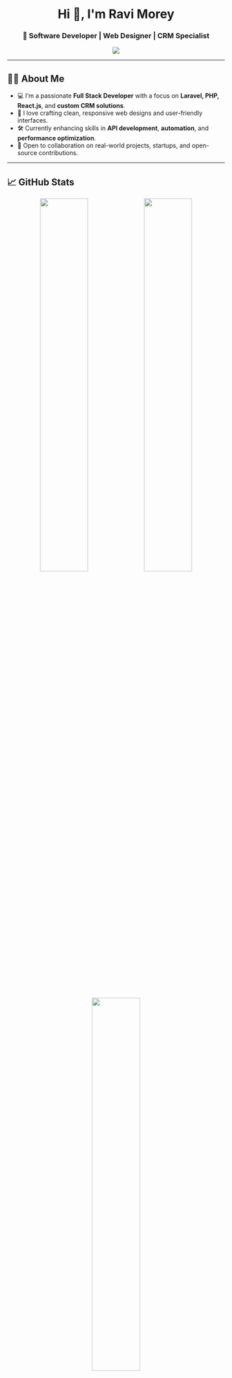 <!--- - 👋 Hi, I’m @Ravi-Morey
- 👀 I’m interested in ...
- 🌱 I’m currently learning ...
- 💞️ I’m looking to collaborate on ...
- 📫 How to reach me ...
--->
<!---
Ravi-Morey/Ravi-Morey is a ✨ special ✨ repository because its `README.md` (this file) appears on your GitHub profile.
You can click the Preview link to take a look at your changes.
--->
<h1 align="center">Hi 👋, I'm Ravi Morey</h1>
<h3 align="center">🚀 Software Developer | Web Designer | CRM Specialist</h3>

<p align="center">
  <img src="https://readme-typing-svg.herokuapp.com?color=1ED760&lines=Full+Stack+Developer;Web+Design+Enthusiast;CRM+System+Architect;Always+Learning+New+Tech" />
</p>

---

## 🧑‍💻 About Me

- 💻 I’m a passionate **Full Stack Developer** with a focus on **Laravel, PHP, React.js**, and **custom CRM solutions**.  
- 🎨 I love crafting clean, responsive web designs and user-friendly interfaces.  
- 🛠️ Currently enhancing skills in **API development**, **automation**, and **performance optimization**.  
- 🤝 Open to collaboration on real-world projects, startups, and open-source contributions.

---

## 📈 GitHub Stats

<p align="center">
  <img src="https://github-readme-stats.vercel.app/api?username=Ravi-Morey&show_icons=true&theme=radical" width="47%" />
  <img src="https://github-readme-streak-stats.herokuapp.com/?user=Ravi-Morey&theme=radical" width="47%" />
</p>

<p align="center">
  <img src="https://github-readme-stats.vercel.app/api/top-langs/?username=Ravi-Morey&layout=compact&theme=radical" width="47%" />
</p>

---

## 🚀 Contribution Activity

![Contribution Graph](https://github-readme-activity-graph.cyclic.app/graph?username=Ravi-Morey&theme=github-compact&area=true)

---

## 🛠️ Languages & Tools

<p>
  <img src="https://skillicons.dev/icons?i=php,laravel,html,css,js,react,bootstrap,mysql,git,github,vscode,figma,linux" />
</p>

---

## 📬 Connect with Me

- 📧 Email: **ravimorey.dev@gmail.com**
- 💼 LinkedIn: [linkedin.com/in/ravi-morey](https://www.linkedin.com/in/ravi-morey)
- 🌐 Portfolio: *(Add your personal website if available)*

---

## 📊 Profile Insights

- 🧠 **Total Contributions (Last Year)**: _Check your GitHub profile sidebar_
- 🔥 **Current Streak**: _Check stats above_
- 🏆 **Longest Streak**: _Check stats above_
- 🌟 **Most Used Language**: _See language chart above_

---

<p align="center">
  <img src="https://komarev.com/ghpvc/?username=Ravi-Morey&label=Profile%20Views&color=brightgreen&style=flat" alt="profile views" />
</p>

